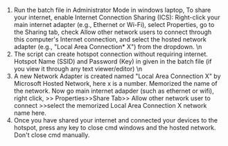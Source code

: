 1. Run the batch file in Administrator Mode in windows laptop, To share your internet, enable Internet Connection Sharing (ICS): Right-click your main internet adapter (e.g., Ethernet or Wi-Fi), select Properties, go to the Sharing tab, check Allow other network users to connect through this computer's Internet connection, and select the hosted network adapter (e.g., "Local Area Connection* X") from the dropdown. \n
2. The script can create hotspot connection without requiring internet. Hotspot Name (SSID) and Password (Key) in given in the batch file (if you view it through any text viewer/editor) \n
3. A new Network Adapter is created named "Local Area Connection X" by Microsoft Hosted Network, here x is a number. Memorized the name of the network. Now go main internet adapder (such as ethernet or wifi), right click, >> Properties>>Share Tab>> Allow other network user to connect >>select the memorized Local Area Connection X network name here.
4. Once you have shared your internet and connected your devices to the hotspot, press any key to close cmd windows and the hosted network. Don't close cmd manually.
